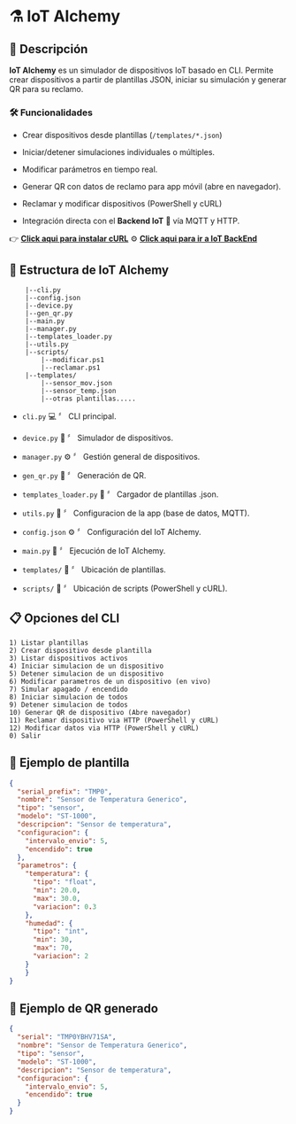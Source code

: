 # ⚗️ IoT Alchemy

## 📝 Descripción

**IoT Alchemy** es un simulador de dispositivos IoT basado en CLI. Permite crear dispositivos a partir de plantillas JSON, iniciar su simulación y generar QR para su reclamo.

### 🛠️ Funcionalidades

-   Crear dispositivos desde plantillas (`/templates/*.json`)
    
-   Iniciar/detener simulaciones individuales o múltiples.
    
-   Modificar parámetros en tiempo real.
    
-   Generar QR con datos de reclamo para app móvil (abre en navegador).
    
-   Reclamar y modificar dispositivos (PowerShell y cURL)
    
-   Integración directa con el **Backend IoT** 🚀 vía MQTT y HTTP.
    

👉 [**Click aqui para instalar cURL**](https://curl.se/download.html)
⚙️ [**Click aqui para ir a IoT BackEnd**](https://github.com/mjmelean/IoT_Backend)

## 📁 Estructura de IoT Alchemy

```
    |--cli.py
    |--config.json
    |--device.py
    |--gen_qr.py
    |--main.py
    |--manager.py
    |--templates_loader.py
    |--utils.py
    |--scripts/
        |--modificar.ps1
        |--reclamar.ps1
    |--templates/
        |--sensor_mov.json
        |--sensor_temp.json
        |--otras plantillas.....

```

-   `cli.py` 💻 〞 CLI principal.
    
-   `device.py` 📱 〞 Simulador de dispositivos.
    
-   `manager.py` ⚙️ 〞 Gestión general de dispositivos.
    
-   `gen_qr.py` 🔳 〞 Generación de QR.
    
-   `templates_loader.py` 📄 〞 Cargador de plantillas .json.
    
-   `utils.py` 🔧 〞 Configuracion de la app (base de datos, MQTT).
    
-   `config.json` ⚙️ 〞 Configuración del IoT Alchemy.
    
-   `main.py` 🚀 〞 Ejecución de IoT Alchemy.
    
-   `templates/` 📂 〞 Ubicación de plantillas.
    
-   `scripts/` 📜 〞 Ubicación de scripts (PowerShell y cURL).
    

## 📋 Opciones del CLI

```
1) Listar plantillas
2) Crear dispositivo desde plantilla
3) Listar dispositivos activos
4) Iniciar simulacion de un dispositivo
5) Detener simulacion de un dispositivo
6) Modificar parametros de un dispositivo (en vivo)
7) Simular apagado / encendido
8) Iniciar simulacion de todos
9) Detener simulacion de todos
10) Generar QR de dispositivo (Abre navegador)
11) Reclamar dispositivo via HTTP (PowerShell y cURL)
12) Modificar datos via HTTP (PowerShell y cURL)
0) Salir

```

## 📄 Ejemplo de plantilla

```json
{
  "serial_prefix": "TMP0",
  "nombre": "Sensor de Temperatura Generico",
  "tipo": "sensor",
  "modelo": "ST-1000",
  "descripcion": "Sensor de temperatura",
  "configuracion": {
    "intervalo_envio": 5,
    "encendido": true
  },
  "parametros": {
    "temperatura": {
      "tipo": "float",
      "min": 20.0,
      "max": 30.0,
      "variacion": 0.3
    },
    "humedad": {
      "tipo": "int",
      "min": 30,
      "max": 70,
      "variacion": 2
    }
    }
}

```

## 🔳 Ejemplo de QR generado

```json
{
  "serial": "TMP0YBHV71SA",
  "nombre": "Sensor de Temperatura Generico",
  "tipo": "sensor",
  "modelo": "ST-1000",
  "descripcion": "Sensor de temperatura",
  "configuracion": {
    "intervalo_envio": 5,
    "encendido": true
  }
}

```